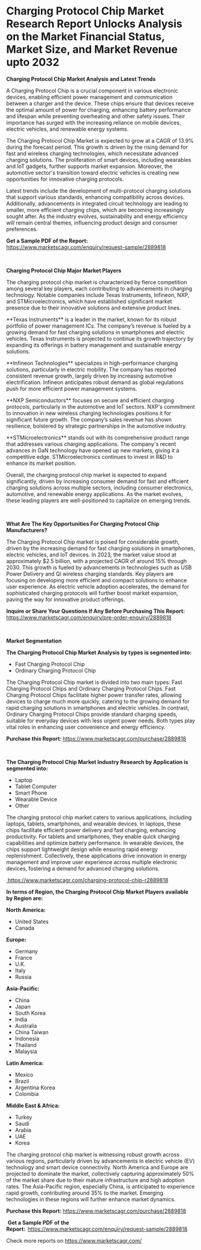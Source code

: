 <p><h1>Charging Protocol Chip Market Research Report Unlocks Analysis on the Market Financial Status, Market Size, and Market Revenue upto 2032</h1></p><p><strong>Charging Protocol Chip Market Analysis and Latest Trends</strong></p>
<p><p>A Charging Protocol Chip is a crucial component in various electronic devices, enabling efficient power management and communication between a charger and the device. These chips ensure that devices receive the optimal amount of power for charging, enhancing battery performance and lifespan while preventing overheating and other safety issues. Their importance has surged with the increasing reliance on mobile devices, electric vehicles, and renewable energy systems.</p><p>The Charging Protocol Chip Market is expected to grow at a CAGR of 13.9% during the forecast period. This growth is driven by the rising demand for fast and wireless charging technologies, which necessitate advanced charging solutions. The proliferation of smart devices, including wearables and IoT gadgets, further supports market expansion. Moreover, the automotive sector's transition toward electric vehicles is creating new opportunities for innovative charging protocols. </p><p>Latest trends include the development of multi-protocol charging solutions that support various standards, enhancing compatibility across devices. Additionally, advancements in integrated circuit technology are leading to smaller, more efficient charging chips, which are becoming increasingly sought after. As the industry evolves, sustainability and energy efficiency will remain central themes, influencing product design and consumer preferences.</p></p>
<p><strong>Get a Sample PDF of the Report:&nbsp;</strong> <a href="https://www.marketscagr.com/enquiry/request-sample/2889818?utm_campaign=2866&utm_medium=2&utm_source=Github&utm_content=ia&utm_term=14032025&utm_id=charging-protocol-chip">https://www.marketscagr.com/enquiry/request-sample/2889818</a></p>
<p>&nbsp;</p>
<p><strong>Charging Protocol Chip Major Market Players</strong></p>
<p><p>The charging protocol chip market is characterized by fierce competition among several key players, each contributing to advancements in charging technology. Notable companies include Texas Instruments, Infineon, NXP, and STMicroelectronics, which have established significant market presence due to their innovative solutions and extensive product lines.</p><p>**Texas Instruments** is a leader in the market, known for its robust portfolio of power management ICs. The company’s revenue is fueled by a growing demand for fast charging solutions in smartphones and electric vehicles. Texas Instruments is projected to continue its growth trajectory by expanding its offerings in battery management and sustainable energy solutions.</p><p>**Infineon Technologies** specializes in high-performance charging solutions, particularly in electric mobility. The company has reported consistent revenue growth, largely driven by increasing automotive electrification. Infineon anticipates robust demand as global regulations push for more efficient power management systems.</p><p>**NXP Semiconductors** focuses on secure and efficient charging protocols, particularly in the automotive and IoT sectors. NXP's commitment to innovation in new wireless charging technologies positions it for significant future growth. The company’s sales revenue has shown resilience, bolstered by strategic partnerships in the automotive industry.</p><p>**STMicroelectronics** stands out with its comprehensive product range that addresses various charging applications. The company's recent advances in GaN technology have opened up new markets, giving it a competitive edge. STMicroelectronics continues to invest in R&D to enhance its market position.</p><p>Overall, the charging protocol chip market is expected to expand significantly, driven by increasing consumer demand for fast and efficient charging solutions across multiple sectors, including consumer electronics, automotive, and renewable energy applications. As the market evolves, these leading players are well-positioned to capitalize on emerging trends.</p></p>
<p>&nbsp;</p>
<p><strong>What Are The Key Opportunities For Charging Protocol Chip Manufacturers?</strong></p>
<p><p>The Charging Protocol Chip market is poised for considerable growth, driven by the increasing demand for fast charging solutions in smartphones, electric vehicles, and IoT devices. In 2023, the market value stood at approximately $2.5 billion, with a projected CAGR of around 15% through 2030. This growth is fueled by advancements in technologies such as USB Power Delivery and Qi wireless charging standards. Key players are focusing on developing more efficient and compact solutions to enhance user experience. As electric vehicle adoption accelerates, the demand for sophisticated charging protocols will further boost market expansion, paving the way for innovative product offerings.</p></p>
<p><strong>Inquire or Share Your Questions If Any Before Purchasing This Report:</strong> <a href="https://www.marketscagr.com/enquiry/pre-order-enquiry/2889818?utm_campaign=2866&utm_medium=2&utm_source=Github&utm_content=ia&utm_term=14032025&utm_id=charging-protocol-chip">https://www.marketscagr.com/enquiry/pre-order-enquiry/2889818</a></p>
<p>&nbsp;</p>
<p><strong>Market Segmentation</strong></p>
<p><strong>The Charging Protocol Chip Market Analysis by types is segmented into:</strong></p>
<p><ul><li>Fast Charging Protocol Chip</li><li>Ordinary Charging Protocol Chip</li></ul></p>
<p><p>The Charging Protocol Chip market is divided into two main types: Fast Charging Protocol Chips and Ordinary Charging Protocol Chips. Fast Charging Protocol Chips facilitate higher power transfer rates, allowing devices to charge much more quickly, catering to the growing demand for rapid charging solutions in smartphones and electric vehicles. In contrast, Ordinary Charging Protocol Chips provide standard charging speeds, suitable for everyday devices with less urgent power needs. Both types play vital roles in enhancing user convenience and energy efficiency.</p></p>
<p><strong>Purchase this Report:&nbsp;</strong><a href="https://www.marketscagr.com/purchase/2889818?utm_campaign=2866&utm_medium=2&utm_source=Github&utm_content=ia&utm_term=14032025&utm_id=charging-protocol-chip">https://www.marketscagr.com/purchase/2889818</a></p>
<p>&nbsp;</p>
<p><strong>The Charging Protocol Chip Market Industry Research by Application is segmented into:</strong></p>
<p><ul><li>Laptop</li><li>Tablet Computer</li><li>Smart Phone</li><li>Wearable Device</li><li>Other</li></ul></p>
<p><p>The charging protocol chip market caters to various applications, including laptops, tablets, smartphones, and wearable devices. In laptops, these chips facilitate efficient power delivery and fast charging, enhancing productivity. For tablets and smartphones, they enable quick charging capabilities and optimize battery performance. In wearable devices, the chips support lightweight design while ensuring rapid energy replenishment. Collectively, these applications drive innovation in energy management and improve user experience across multiple electronic devices, fostering a demand for advanced charging solutions.</p></p>
<p><a href="https://www.marketscagr.com/charging-protocol-chip-r2889818?utm_campaign=2866&utm_medium=2&utm_source=Github&utm_content=ia&utm_term=14032025&utm_id=charging-protocol-chip">&nbsp;https://www.marketscagr.com/charging-protocol-chip-r2889818</a></p>
<p><strong>In terms of Region, the Charging Protocol Chip Market Players available by Region are:</strong></p>
<p>
    <p> <strong> North America: </strong>
        <ul>
            <li>United States</li>
            <li>Canada</li>
        </ul>
        </p> 
    <p> <strong> Europe: </strong>
        <ul>
            <li>Germany</li>
            <li>France</li>
            <li>U.K.</li>
            <li>Italy</li>
            <li>Russia</li>
        </ul>
        </p> 
    <p> <strong> Asia-Pacific: </strong>
        <ul>
            <li>China</li>
            <li>Japan</li>
            <li>South Korea</li>
            <li>India</li>
            <li>Australia</li>
            <li>China Taiwan</li>
            <li>Indonesia</li>
            <li>Thailand</li>
            <li>Malaysia</li>
        </ul>
        </p> 
    <p> <strong> Latin America: </strong>
        <ul>
            <li>Mexico</li>
            <li>Brazil</li>
            <li>Argentina Korea</li>
            <li>Colombia</li>
        </ul>
        </p> 
    <p> <strong> Middle East & Africa: </strong>
        <ul>
            <li>Turkey</li>
            <li>Saudi</li>
            <li>Arabia</li>
            <li>UAE</li>
            <li>Korea</li>
        </ul>
    </p>
    </p>
<p><p>The charging protocol chip market is witnessing robust growth across various regions, particularly driven by advancements in electric vehicle (EV) technology and smart device connectivity. North America and Europe are projected to dominate the market, collectively capturing approximately 50% of the market share due to their mature infrastructure and high adoption rates. The Asia-Pacific region, especially China, is anticipated to experience rapid growth, contributing around 35% to the market. Emerging technologies in these regions will further enhance market dynamics.</p></p>
<p><strong>Purchase this Report: </strong><a href="https://www.marketscagr.com/purchase/2889818?utm_campaign=2866&utm_medium=2&utm_source=Github&utm_content=ia&utm_term=14032025&utm_id=charging-protocol-chip">https://www.marketscagr.com/purchase/2889818</a></p>
<p>&nbsp;<strong>Get a Sample PDF of the Report:&nbsp;&nbsp;</strong><a href="https://www.marketscagr.com/enquiry/request-sample/2889818?utm_campaign=2866&utm_medium=2&utm_source=Github&utm_content=ia&utm_term=14032025&utm_id=charging-protocol-chip">https://www.marketscagr.com/enquiry/request-sample/2889818</a></p>
<p><strong></strong></p>
<p>Check more reports on <a href="https://www.marketscagr.com/?utm_campaign=2866&utm_medium=2&utm_source=Github&utm_content=ia&utm_term=14032025&utm_id=charging-protocol-chip">https://www.marketscagr.com/</a></p>